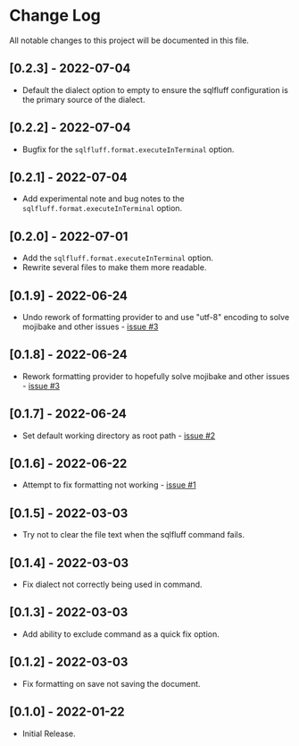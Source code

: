 # Change Log

All notable changes to this project will be documented in this file.

## [0.2.3] - 2022-07-04

- Default the dialect option to empty to ensure the sqlfluff configuration is the primary source of the dialect.

## [0.2.2] - 2022-07-04

- Bugfix for the `sqlfluff.format.executeInTerminal` option.

## [0.2.1] - 2022-07-04

- Add experimental note and bug notes to the `sqlfluff.format.executeInTerminal` option.

## [0.2.0] - 2022-07-01

- Add the `sqlfluff.format.executeInTerminal` option.
- Rewrite several files to make them more readable.

## [0.1.9] - 2022-06-24

- Undo rework of formatting provider to and use "utf-8" encoding to solve mojibake and other issues - [issue #3](https://github.com/RobertOstermann/vscode-sqlfluff-extended/issues/3)

## [0.1.8] - 2022-06-24

- Rework formatting provider to hopefully solve mojibake and other issues - [issue #3](https://github.com/RobertOstermann/vscode-sqlfluff-extended/issues/3)

## [0.1.7] - 2022-06-24

- Set default working directory as root path - [issue #2](https://github.com/RobertOstermann/vscode-sqlfluff-extended/issues/2)

## [0.1.6] - 2022-06-22

- Attempt to fix formatting not working - [issue #1](https://github.com/RobertOstermann/vscode-sqlfluff-extended/issues/1)

## [0.1.5] - 2022-03-03

- Try not to clear the file text when the sqlfluff command fails.

## [0.1.4] - 2022-03-03

- Fix dialect not correctly being used in command.

## [0.1.3] - 2022-03-03

- Add ability to exclude command as a quick fix option.

## [0.1.2] - 2022-03-03

- Fix formatting on save not saving the document.

## [0.1.0] - 2022-01-22

- Initial Release.
